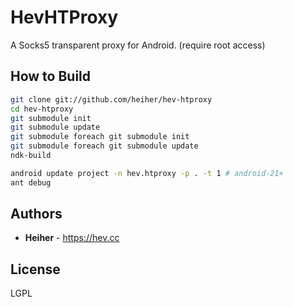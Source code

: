 # HevHTProxy

A Socks5 transparent proxy for Android. (require root access)

## How to Build

```bash
git clone git://github.com/heiher/hev-htproxy
cd hev-htproxy
git submodule init
git submodule update
git submodule foreach git submodule init
git submodule foreach git submodule update
ndk-build

android update project -n hev.htproxy -p . -t 1 # android-21+
ant debug
```

## Authors
* **Heiher** - https://hev.cc

## License
LGPL


